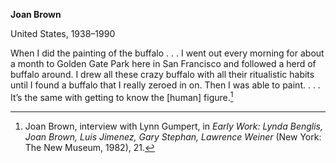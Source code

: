 **Joan Brown**

United States, 1938–1990

When I did the painting of the buffalo . . . I went out every morning for about a month to Golden Gate Park here in San Francisco and followed a herd of buffalo around. I drew all these crazy buffalo with all their ritualistic habits until I found a buffalo that I really zeroed in on. Then I was able to paint. . . . It’s the same with getting to know the \[human\] figure.[^1]

[^1]: Joan Brown, interview with Lynn Gumpert, in *Early Work: Lynda Benglis, Joan Brown, Luis Jimenez, Gary Stephan, Lawrence Weiner* (New York: The New Museum, 1982), 21.
